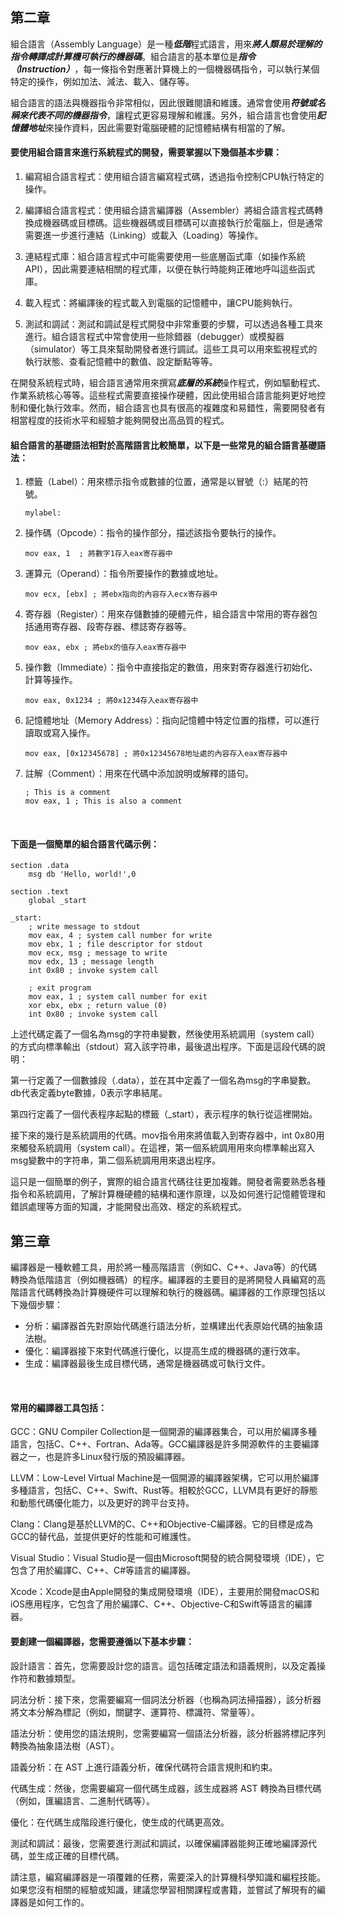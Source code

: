 ## 第二章
組合語言（Assembly Language）是一種***低階***程式語言，用來***將人類易於理解的指令轉譯成計算機可執行的機器碼***。組合語言的基本單位是***指令（Instruction）***，每一條指令對應著計算機上的一個機器碼指令，可以執行某個特定的操作，例如加法、減法、載入、儲存等。

組合語言的語法與機器指令非常相似，因此很難閱讀和維護。通常會使用***符號或名稱來代表不同的機器指令***，讓程式更容易理解和維護。另外，組合語言也會使用***記憶體地址***來操作資料，因此需要對電腦硬體的記憶體結構有相當的了解。

#### 要使用組合語言來進行系統程式的開發，需要掌握以下幾個基本步驟：

1. 編寫組合語言程式：使用組合語言編寫程式碼，透過指令控制CPU執行特定的操作。

2. 編譯組合語言程式：使用組合語言編譯器（Assembler）將組合語言程式碼轉換成機器碼或目標碼。這些機器碼或目標碼可以直接執行於電腦上，但是通常需要進一步進行連結（Linking）或載入（Loading）等操作。

3. 連結程式庫：組合語言程式中可能需要使用一些底層函式庫（如操作系統API），因此需要連結相關的程式庫，以便在執行時能夠正確地呼叫這些函式庫。

4. 載入程式：將編譯後的程式載入到電腦的記憶體中，讓CPU能夠執行。

5. 測試和調試：測試和調試是程式開發中非常重要的步驟，可以透過各種工具來進行。組合語言程式中常會使用一些除錯器（debugger）或模擬器（simulator）等工具來幫助開發者進行調試。這些工具可以用來監視程式的執行狀態、查看記憶體中的數值、設定斷點等等。

在開發系統程式時，組合語言通常用來撰寫***底層的系統***操作程式，例如驅動程式、作業系統核心等等。這些程式需要直接操作硬體，因此使用組合語言能夠更好地控制和優化執行效率。然而，組合語言也具有很高的複雜度和易錯性，需要開發者有相當程度的技術水平和經驗才能夠開發出高品質的程式。
<br/>

#### 組合語言的基礎語法相對於高階語言比較簡單，以下是一些常見的組合語言基礎語法：

1. 標籤（Label）：用來標示指令或數據的位置，通常是以冒號（:）結尾的符號。
    ```
    mylabel:
    ```

2. 操作碼（Opcode）：指令的操作部分，描述該指令要執行的操作。
    ```
    mov eax, 1  ; 將數字1存入eax寄存器中
    ```
3. 運算元（Operand）：指令所要操作的數據或地址。
    ```
    mov ecx, [ebx] ; 將ebx指向的內容存入ecx寄存器中
    ```
4. 寄存器（Register）：用來存儲數據的硬體元件，組合語言中常用的寄存器包括通用寄存器、段寄存器、標誌寄存器等。
    ```
    mov eax, ebx ; 將ebx的值存入eax寄存器中
    ```
5. 操作數（Immediate）：指令中直接指定的數值，用來對寄存器進行初始化、計算等操作。
    ```
    mov eax, 0x1234 ; 將0x1234存入eax寄存器中
    ```
6. 記憶體地址（Memory Address）：指向記憶體中特定位置的指標，可以進行讀取或寫入操作。
    ```
    mov eax, [0x12345678] ; 將0x12345678地址處的內容存入eax寄存器中
    ```
7. 註解（Comment）：用來在代碼中添加說明或解釋的語句。
    ```
    ; This is a comment
    mov eax, 1 ; This is also a comment
    ```
<br/>

#### 下面是一個簡單的組合語言代碼示例：
```
section .data
    msg db 'Hello, world!',0

section .text
    global _start

_start:
    ; write message to stdout
    mov eax, 4 ; system call number for write
    mov ebx, 1 ; file descriptor for stdout
    mov ecx, msg ; message to write
    mov edx, 13 ; message length
    int 0x80 ; invoke system call

    ; exit program
    mov eax, 1 ; system call number for exit
    xor ebx, ebx ; return value (0)
    int 0x80 ; invoke system call
```
上述代碼定義了一個名為msg的字符串變數，然後使用系統調用（system call）的方式向標準輸出（stdout）寫入該字符串，最後退出程序。下面是這段代碼的說明：

第一行定義了一個數據段（.data），並在其中定義了一個名為msg的字串變數。db代表定義byte數據，0表示字串結尾。

第四行定義了一個代表程序起點的標籤（_start），表示程序的執行從這裡開始。

接下來的幾行是系統調用的代碼。mov指令用來將值載入到寄存器中，int 0x80用來觸發系統調用（system call）。在這裡，第一個系統調用用來向標準輸出寫入msg變數中的字符串，第二個系統調用用來退出程序。

這只是一個簡單的例子，實際的組合語言代碼往往更加複雜。開發者需要熟悉各種指令和系統調用，了解計算機硬體的結構和運作原理，以及如何進行記憶體管理和錯誤處理等方面的知識，才能開發出高效、穩定的系統程式。
<br/>

## 第三章
編譯器是一種軟體工具，用於將一種高階語言（例如C、C++、Java等）的代碼轉換為低階語言（例如機器碼）的程序。編譯器的主要目的是將開發人員編寫的高階語言代碼轉換為計算機硬件可以理解和執行的機器碼。編譯器的工作原理包括以下幾個步驟：

* 分析：編譯器首先對原始代碼進行語法分析，並構建出代表原始代碼的抽象語法樹。
* 優化：編譯器接下來對代碼進行優化，以提高生成的機器碼的運行效率。
* 生成：編譯器最後生成目標代碼，通常是機器碼或可執行文件。
<br/>

#### 常用的編譯器工具包括：

GCC：GNU Compiler Collection是一個開源的編譯器集合，可以用於編譯多種語言，包括C、C++、Fortran、Ada等。GCC編譯器是許多開源軟件的主要編譯器之一，也是許多Linux發行版的預設編譯器。

LLVM：Low-Level Virtual Machine是一個開源的編譯器架構，它可以用於編譯多種語言，包括C、C++、Swift、Rust等。相較於GCC，LLVM具有更好的靜態和動態代碼優化能力，以及更好的跨平台支持。

Clang：Clang是基於LLVM的C、C++和Objective-C編譯器。它的目標是成為GCC的替代品，並提供更好的性能和可維護性。

Visual Studio：Visual Studio是一個由Microsoft開發的統合開發環境（IDE），它包含了用於編譯C、C++、C#等語言的編譯器。

Xcode：Xcode是由Apple開發的集成開發環境（IDE），主要用於開發macOS和iOS應用程序，它包含了用於編譯C、C++、Objective-C和Swift等語言的編譯器。
<br/>

#### 要創建一個編譯器，您需要遵循以下基本步驟：

設計語言：首先，您需要設計您的語言。這包括確定語法和語義規則，以及定義操作符和數據類型。

詞法分析：接下來，您需要編寫一個詞法分析器（也稱為詞法掃描器），該分析器將文本分解為標記（例如，關鍵字、運算符、標識符、常量等）。

語法分析：使用您的語法規則，您需要編寫一個語法分析器，該分析器將標記序列轉換為抽象語法樹（AST）。

語義分析：在 AST 上進行語義分析，確保代碼符合語言規則和約束。

代碼生成：然後，您需要編寫一個代碼生成器，該生成器將 AST 轉換為目標代碼（例如，匯編語言、二進制代碼等）。

優化：在代碼生成階段進行優化，使生成的代碼更高效。

測試和調試：最後，您需要進行測試和調試，以確保編譯器能夠正確地編譯源代碼，並生成正確的目標代碼。

請注意，編寫編譯器是一項覆雜的任務，需要深入的計算機科學知識和編程技能。如果您沒有相關的經驗或知識，建議您學習相關課程或書籍，並嘗試了解現有的編譯器是如何工作的。